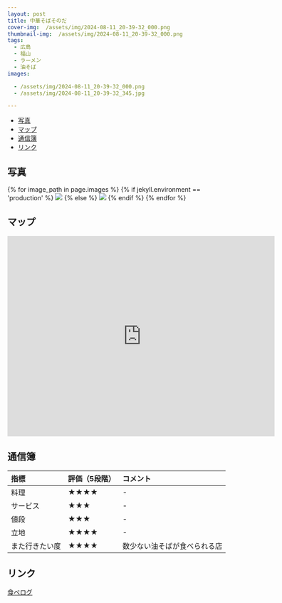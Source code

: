 ```yaml
---
layout: post
title: 中華そばそのだ
cover-img:  /assets/img/2024-08-11_20-39-32_000.png
thumbnail-img:  /assets/img/2024-08-11_20-39-32_000.png
tags:
  - 広島
  - 福山
  - ラーメン
  - 油そば
images:  

  - /assets/img/2024-08-11_20-39-32_000.png
  - /assets/img/2024-08-11_20-39-32_345.jpg

---
```




<!-- TOC -->

- [写真](#写真)
- [マップ](#マップ)
- [通信簿](#通信簿)
- [リンク](#リンク)

<!-- /TOC -->

## 写真

{% for image_path in page.images %}
{% if jekyll.environment == 'production' %}
<img src="https://raw.githubusercontent.com/taira1117/fukuyama_izakaya/master/{{ image_path }}">
{% else %}
<img src="{{ image_path }}">
{% endif %}
{% endfor %}

## マップ

<iframe src="https://www.google.com/maps/embed?pb=!1m18!1m12!1m3!1d3288.605387295791!2d133.3619980771541!3d34.48753359461839!2m3!1f0!2f0!3f0!3m2!1i1024!2i768!4f13.1!3m3!1m2!1s0x35511180d267df3f%3A0x160b81325052c8dd!2z5Lit6I-v44Gd44GwIOOBneOBruOBoA!5e0!3m2!1sja!2sjp!4v1723781108482!5m2!1sja!2sjp" width="600" height="450" style="border:0;" allowfullscreen="" loading="lazy" referrerpolicy="no-referrer-when-downgrade"></iframe>

## 通信簿

| 指標 | 評価（5段階） | コメント |
| :------ |:--- | :--- |
| 料理 | ★★★★ | - |
| サービス | ★★★ | - |
| 値段 | ★★★ | - |
| 立地 | ★★★★ | - |
| また行きたい度 | ★★★★ | 数少ない油そばが食べられる店 |

## リンク

[食べログ](https://tabelog.com/hiroshima/A3403/A340301/34023570/)